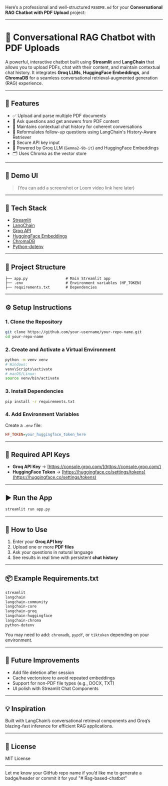 Here’s a professional and well-structured `README.md` for your **Conversational RAG Chatbot with PDF Upload** project:

---

# 🧠 Conversational RAG Chatbot with PDF Uploads

A powerful, interactive chatbot built using **Streamlit** and **LangChain** that allows you to upload PDFs, chat with their content, and maintain contextual chat history. It integrates **Groq LLMs**, **HuggingFace Embeddings**, and **ChromaDB** for a seamless conversational retrieval-augmented generation (RAG) experience.

---

## 🚀 Features

- ✅ Upload and parse multiple PDF documents
- 💬 Ask questions and get answers from PDF content
- 🧠 Maintains contextual chat history for coherent conversations
- 🔎 Reformulates follow-up questions using LangChain's History-Aware Retriever
- 🔐 Secure API key input
- 📄 Powered by Groq LLM (`Gemma2-9b-it`) and HuggingFace Embeddings
- 🗂️ Uses Chroma as the vector store

---

## 📸 Demo UI

> (You can add a screenshot or Loom video link here later)

---

## 🧱 Tech Stack

- [Streamlit](https://streamlit.io/)
- [LangChain](https://www.langchain.com/)
- [Groq API](https://console.groq.com/)
- [HuggingFace Embeddings](https://huggingface.co/)
- [ChromaDB](https://www.trychroma.com/)
- [Python-dotenv](https://pypi.org/project/python-dotenv/)

---

## 📁 Project Structure

```
├── app.py                 # Main Streamlit app
├── .env                   # Environment variables (HF_TOKEN)
├── requirements.txt       # Dependencies
```

---

## ⚙️ Setup Instructions

### 1. Clone the Repository

```bash
git clone https://github.com/your-username/your-repo-name.git
cd your-repo-name
```

### 2. Create and Activate a Virtual Environment

```bash
python -m venv venv
# Windows:
venv\Scripts\activate
# macOS/Linux:
source venv/bin/activate
```

### 3. Install Dependencies

```bash
pip install -r requirements.txt
```

### 4. Add Environment Variables

Create a `.env` file:

```ini
HF_TOKEN=your_huggingface_token_here
```

---

## 🔑 Required API Keys

- **Groq API Key** → [https://console.groq.com/](https://console.groq.com/)
- **HuggingFace Token** → [https://huggingface.co/settings/tokens](https://huggingface.co/settings/tokens)

---

## ▶️ Run the App

```bash
streamlit run app.py
```

---

## 📝 How to Use

1. Enter your **Groq API key**
2. Upload one or more **PDF files**
3. Ask your questions in natural language
4. See results in real time with persistent **chat history**

---

## 📦 Example Requirements.txt

```txt
streamlit
langchain
langchain-community
langchain-core
langchain-groq
langchain-huggingface
langchain-chroma
python-dotenv
```

You may need to add: `chromadb`, `pypdf`, or `tiktoken` depending on your environment.

---

## 🧠 Future Improvements

- Add file deletion after session
- Cache vectorstore to avoid repeated embeddings
- Support for non-PDF file types (e.g., DOCX, TXT)
- UI polish with Streamlit Chat Components

---

## 💡 Inspiration

Built with LangChain’s conversational retrieval components and Groq’s blazing-fast inference for efficient RAG applications.

---

## 📜 License

MIT License

---

Let me know your GitHub repo name if you’d like me to generate a badge/header or commit it for you!
"# Rag-based-chatbot" 
